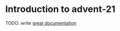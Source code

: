 # Introduction to advent-21

TODO: write [great documentation](http://jacobian.org/writing/what-to-write/)

